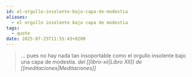 ```yaml
---
id: el-orgullo-insolente-bajo-capa-de-modestia
aliases:
  - el orgullo insolente bajo capa de modestia
tags:
  - quote
date: 2025-07-25T11:55:43+0200
---
```

> ... pues no hay nada tan insoportable como el orgullo insolente bajo una capa de modestia.
_del [[libro-xii|Libro XII]] de [[meditaciones|Meditaciones]]_
